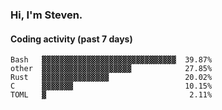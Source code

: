 ### Hi, I'm Steven.

#### Coding activity (past 7 days)
```
Bash   ▓▓▓▓▓▓▓▓▓▓▓▓▓▓▓▓▓▓▓▓▓▓▓▓▓▓▓▓▓▓  39.87%
other  ▓▓▓▓▓▓▓▓▓▓▓▓▓▓▓▓▓▓▓▓            27.85%
Rust   ▓▓▓▓▓▓▓▓▓▓▓▓▓▓▓                 20.02%
C      ▓▓▓▓▓▓▓                         10.15%
TOML   ▓                                2.11%
```
